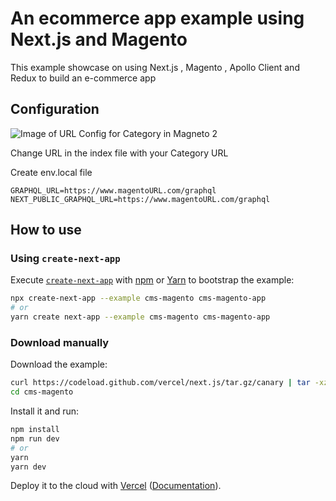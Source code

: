 # An ecommerce app example using Next.js and Magento

This example showcase on using Next.js , Magento , Apollo Client and Redux to build an e-commerce app

## Configuration

![Image of URL Config for Category in Magneto 2](https://github.com/iamsharzil/next.js/blob/canary/examples/cms-magento/docs/seo.png)

Change URL in the index file with your Category URL

Create env.local file

```
GRAPHQL_URL=https://www.magentoURL.com/graphql
NEXT_PUBLIC_GRAPHQL_URL=https://www.magentoURL.com/graphql
```

## How to use

### Using `create-next-app`

Execute [`create-next-app`](https://github.com/vercel/next.js/tree/canary/packages/create-next-app) with [npm](https://docs.npmjs.com/cli/init) or [Yarn](https://yarnpkg.com/lang/en/docs/cli/create/) to bootstrap the example:

```bash
npx create-next-app --example cms-magento cms-magento-app
# or
yarn create next-app --example cms-magento cms-magento-app
```

### Download manually

Download the example:

```bash
curl https://codeload.github.com/vercel/next.js/tar.gz/canary | tar -xz --strip=2 next.js-canary/examples/cms-magento
cd cms-magento
```

Install it and run:

```bash
npm install
npm run dev
# or
yarn
yarn dev
```

Deploy it to the cloud with [Vercel](https://vercel.com/import?filter=next.js&utm_source=github&utm_medium=readme&utm_campaign=next-example) ([Documentation](https://nextjs.org/docs/deployment)).
